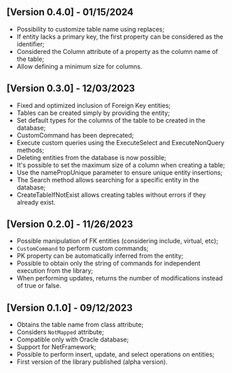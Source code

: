 ## [Version 0.4.0] - 01/15/2024

- Possibility to customize table name using replaces;
- If entity lacks a primary key, the first property can be considered as the identifier;
- Considered the Column attribute of a property as the column name of the table;
- Allow defining a minimum size for columns.


## [Version 0.3.0] - 12/03/2023

- Fixed and optimized inclusion of Foreign Key entities;
- Tables can be created simply by providing the entity;
- Set default types for the columns of the table to be created in the database;
- CustomCommand has been deprecated;
- Execute custom queries using the ExecuteSelect and ExecuteNonQuery methods;
- Deleting entities from the database is now possible;
- It's possible to set the maximum size of a column when creating a table;
- Use the namePropUnique parameter to ensure unique entity insertions;
- The Search method allows searching for a specific entity in the database;
- CreateTableIfNotExist allows creating tables without errors if they already exist.


## [Version 0.2.0] - 11/26/2023

- Possible manipulation of FK entities (considering include, virtual, etc);
- `CustomCommand` to perform custom commands;
- PK property can be automatically inferred from the entity;
- Possible to obtain only the string of commands for independent execution from the library;
- When performing updates, returns the number of modifications instead of true or false.


## [Version 0.1.0] - 09/12/2023

- Obtains the table name from class attribute;
- Considers `NotMapped` attribute;
- Compatible only with Oracle database;
- Support for NetFramework;
- Possible to perform insert, update, and select operations on entities;
- First version of the library published (alpha version).